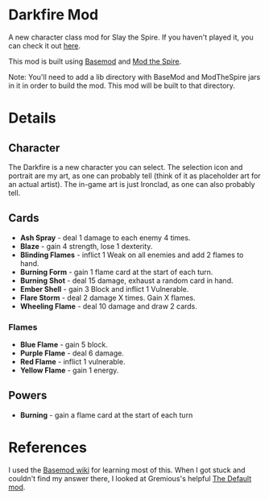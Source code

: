 # Darkfire Mod
A new character class mod for Slay the Spire. If you haven't played it, you can check it out [here](https://store.steampowered.com/app/646570/Slay_the_Spire/).

This mod is built using [Basemod](https://github.com/daviscook477/BaseMod/wiki/Installation) and [Mod the Spire](https://github.com/kiooeht/ModTheSpire).

Note: You'll need to add a lib directory with BaseMod and ModTheSpire jars in it in order to build the mod. This mod will be built to that directory.

# Details
## Character
The Darkfire is a new character you can select. The selection icon and portrait are my art, as one can probably tell (think of it as placeholder art for an actual artist). The in-game art is just Ironclad, as one can also probably tell.

## Cards
* **Ash Spray** - deal 1 damage to each enemy 4 times.
* **Blaze** - gain 4 strength, lose 1 dexterity.
* **Blinding Flames** - inflict 1 Weak on all enemies and add 2 flames to hand.
* **Burning Form** - gain 1 flame card at the start of each turn.
* **Burning Shot** - deal 15 damage, exhaust a random card in hand.
* **Ember Shell** - gain 3 Block and inflict 1 Vulnerable.
* **Flare Storm** - deal 2 damage X times. Gain X flames.
* **Wheeling Flame** - deal 10 damage and draw 2 cards.

### Flames
* **Blue Flame** - gain 5 block.
* **Purple Flame** - deal 6 damage.
* **Red Flame** - inflict 1 vulnerable.
* **Yellow Flame** - gain 1 energy.

## Powers
* **Burning** - gain a flame card at the start of each turn

# References
I used the [Basemod wiki](https://github.com/daviscook477/BaseMod/wiki/Getting-Started-(For-Modders)
) for learning most of this. When I got stuck and couldn't find my answer there, I looked at Gremious's helpful [The Default mod](https://github.com/Gremious/StS-DefaultModBase).
